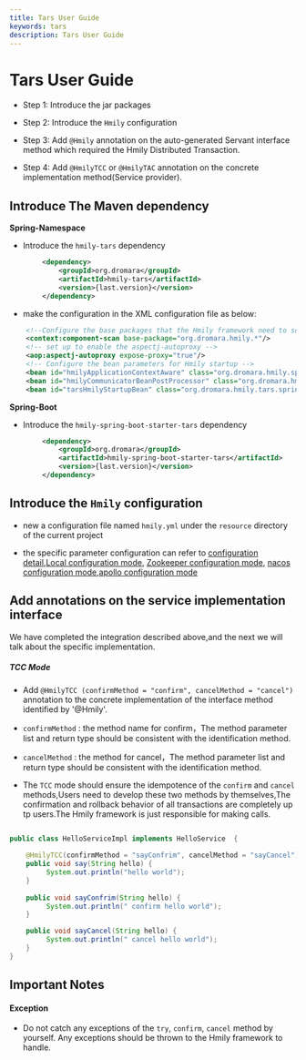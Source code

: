 ```yaml
---
title: Tars User Guide
keywords: tars
description: Tars User Guide
---
```


# Tars User Guide
  * Step 1: Introduce the jar packages

  * Step 2: Introduce the `Hmily` configuration

  * Step 3: Add `@Hmily` annotation on the auto-generated Servant interface method which required the Hmily Distributed Transaction.

  * Step 4: Add `@HmilyTCC` or `@HmilyTAC` annotation on the concrete implementation method(Service provider).

## Introduce The Maven dependency

**Spring-Namespace**      

  * Introduce the `hmily-tars` dependency
   
```xml
        <dependency>
            <groupId>org.dromara</groupId>
            <artifactId>hmily-tars</artifactId>
            <version>{last.version}</version>
        </dependency>
```
* make the configuration in the XML configuration file as below:       
```xml
    <!--Configure the base packages that the Hmily framework need to scan -->
    <context:component-scan base-package="org.dromara.hmily.*"/>
    <!-- set up to enable the aspectj-autoproxy -->
    <aop:aspectj-autoproxy expose-proxy="true"/>
    <!-- Configure the bean parameters for Hmily startup -->
    <bean id="hmilyApplicationContextAware" class="org.dromara.hmily.spring.HmilyApplicationContextAware"/>
    <bean id="hmilyCommunicatorBeanPostProcessor" class="org.dromara.hmily.tars.spring.TarsHmilyCommunicatorBeanPostProcessor"/>
    <bean id="tarsHmilyStartupBean" class="org.dromara.hmily.tars.spring.TarsHmilyFilterStartupBean"/>
```

**Spring-Boot**      

 * Introduce the `hmily-spring-boot-starter-tars` dependency    
```xml
        <dependency>
            <groupId>org.dromara</groupId>
            <artifactId>hmily-spring-boot-starter-tars</artifactId>
            <version>{last.version}</version>
        </dependency>
```
## Introduce the `Hmily` configuration

* new a configuration file named `hmily.yml` under the `resource` directory of the current project

* the specific parameter configuration can refer to [configuration detail](config_en.md),[Local configuration mode](config-local_en.md), [Zookeeper configuration mode](config-zookeeper_en.md), [nacos configuration mode](config-nacos_en.md),[apollo configuration mode](config-apollo_en.md)

## Add annotations on the service implementation interface

We have completed the integration described above,and the next we will talk about the specific implementation.


##### TCC Mode

 * Add `@HmilyTCC (confirmMethod = "confirm", cancelMethod = "cancel")` annotation to the concrete implementation of the interface method identified by '@Hmily'.

 * `confirmMethod` : the method name for confirm，The method parameter list and return type should be consistent with the identification method.

 * `cancelMethod` :  the method for cancel，The method parameter list and return type should be consistent with the identification method.
 
 * The `TCC` mode should ensure the idempotence of the `confirm` and `cancel` methods,Users need to develop these two methods by themselves,The confirmation and rollback behavior of all transactions are completely up tp users.The Hmily framework is just responsible for making calls.

```java

public class HelloServiceImpl implements HelloService  {

    @HmilyTCC(confirmMethod = "sayConfrim", cancelMethod = "sayCancel")
    public void say(String hello) {
         System.out.println("hello world");
    }
    
    public void sayConfrim(String hello) {
         System.out.println(" confirm hello world");
    }

    public void sayCancel(String hello) {
         System.out.println(" cancel hello world");
    }
}
``` 


## Important Notes

#### Exception
  
  * Do not catch any exceptions of the `try`, `confirm`, `cancel` method by yourself. Any exceptions should be thrown to the Hmily framework to handle.
